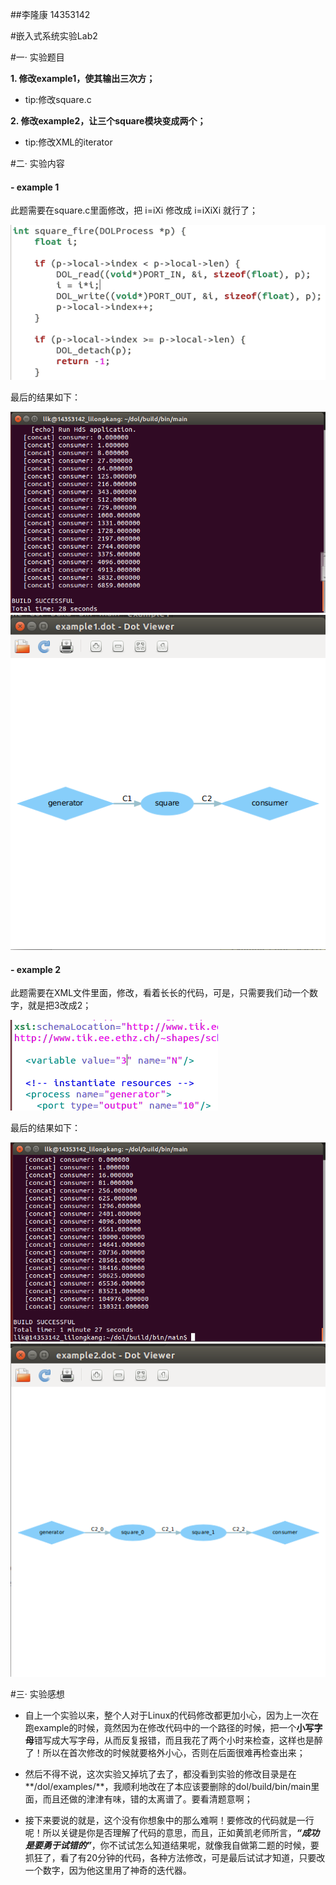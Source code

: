
##李隆康 14353142

#嵌入式系统实验Lab2

#一· 实验题目

**1. 修改example1，使其输出三次方；**

- tip:修改square.c

**2. 修改example2，让三个square模块变成两个；**

- tip:修改XML的iterator

#二· 实验内容

#### - example 1
此题需要在square.c里面修改，把 i=iXi 修改成 i=iXiXi 就行了；

![Alt text](./2.png)


最后的结果如下：

![Alt text](./3.png)
![Alt text](./5.png)


#### - example 2
此题需要在XML文件里面，修改，看着长长的代码，可是，只需要我们动一个数字，就是把3改成2；

![Alt text](./7.png)

最后的结果如下：

![Alt text](./1.png)
![Alt text](./6.png)



#三· 实验感想

- 自上一个实验以来，整个人对于Linux的代码修改都更加小心，因为上一次在跑example的时候，竟然因为在修改代码中的一个路径的时候，把一个**小写字母**错写成大写字母，从而反复报错，而且我花了两个小时来检查，这样也是醉了！所以在首次修改的时候就要格外小心，否则在后面很难再检查出来；

- 然后不得不说，这次实验又掉坑了去了，都没看到实验的修改目录是在**/dol/examples/**，我顺利地改在了本应该要删除的dol/build/bin/main里面，而且还做的津津有味，错的太离谱了。要看清题意啊；

- 接下来要说的就是，这个没有你想象中的那么难啊！要修改的代码就是一行呢！所以关键是你是否理解了代码的意思，而且，正如黄凯老师所言，***“成功是要勇于试错的”***，你不试试怎么知道结果呢，就像我自做第二题的时候，要抓狂了，看了有20分钟的代码，各种方法修改，可是最后试试才知道，只要改一个数字，因为他这里用了神奇的迭代器。 
